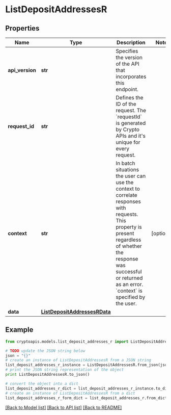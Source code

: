 # ListDepositAddressesR


## Properties
Name | Type | Description | Notes
------------ | ------------- | ------------- | -------------
**api_version** | **str** | Specifies the version of the API that incorporates this endpoint. | 
**request_id** | **str** | Defines the ID of the request. The &#x60;requestId&#x60; is generated by Crypto APIs and it&#39;s unique for every request. | 
**context** | **str** | In batch situations the user can use the context to correlate responses with requests. This property is present regardless of whether the response was successful or returned as an error. &#x60;context&#x60; is specified by the user. | [optional] 
**data** | [**ListDepositAddressesRData**](ListDepositAddressesRData.md) |  | 

## Example

```python
from cryptoapis.models.list_deposit_addresses_r import ListDepositAddressesR

# TODO update the JSON string below
json = "{}"
# create an instance of ListDepositAddressesR from a JSON string
list_deposit_addresses_r_instance = ListDepositAddressesR.from_json(json)
# print the JSON string representation of the object
print ListDepositAddressesR.to_json()

# convert the object into a dict
list_deposit_addresses_r_dict = list_deposit_addresses_r_instance.to_dict()
# create an instance of ListDepositAddressesR from a dict
list_deposit_addresses_r_form_dict = list_deposit_addresses_r.from_dict(list_deposit_addresses_r_dict)
```
[[Back to Model list]](../README.md#documentation-for-models) [[Back to API list]](../README.md#documentation-for-api-endpoints) [[Back to README]](../README.md)


